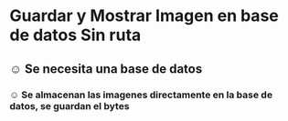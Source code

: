 # Guardar y Mostrar Imagen en base de datos Sin ruta


##  ☺ Se necesita una base de datos


### ☺ Se almacenan las imagenes directamente en la base de datos, se guardan el bytes
